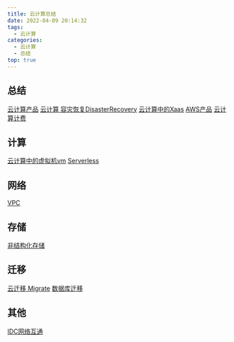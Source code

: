 ```yaml
---
title: 云计算总结
date: 2022-04-09 20:14:32
tags:
  - 云计算
categories:
  - 云计算  
  - 总结
top: true  
---
```


<p></p>
<!-- more -->

## 总结
 [云计算产品](../../../../2022/04/30/cloudProduct/)
 [云计算 容灾恢复DisasterRecovery](../../../../2022/06/26/cloudDisasterRecovery/)
 [云计算中的Xaas](../../../../2019/02/07/xaas/) 
 [AWS产品](../../../../2022/05/01/awsArch/)
 [云计算计费](../../../../2022/05/21/cloudComputingBilling/)

## 计算 
 [云计算中的虚拟机vm](../../../../2020/07/29/vm/)
 [Serverless](../../../../2019/10/10/serverless/)

## 网络
 [VPC](../../../../2022/04/09/vpc/)

## 存储 
 [非结构化存储](../../../../2019/10/08/storage/)

## 迁移
 [云迁移 Migrate](../../../../2021/06/27/cloudMigrate/)
 [数据库迁移](../../../../2022/04/11/dbMigrate/)

## 其他
 [IDC网络互通](../../../../2019/05/15/netConnection/)

 


 